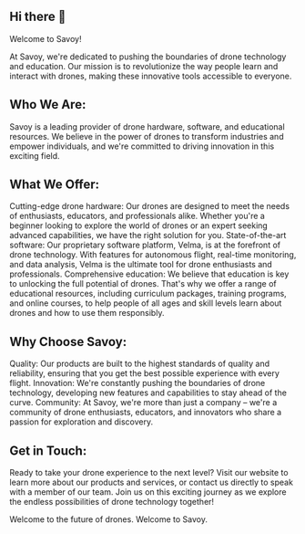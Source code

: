 ## Hi there 👋
Welcome to Savoy!

At Savoy, we're dedicated to pushing the boundaries of drone technology and education. Our mission is to revolutionize the way people learn and interact with drones, making these innovative tools accessible to everyone.

## Who We Are:
Savoy is a leading provider of drone hardware, software, and educational resources. We believe in the power of drones to transform industries and empower individuals, and we're committed to driving innovation in this exciting field.

## What We Offer:

Cutting-edge drone hardware: Our drones are designed to meet the needs of enthusiasts, educators, and professionals alike. Whether you're a beginner looking to explore the world of drones or an expert seeking advanced capabilities, we have the right solution for you.
State-of-the-art software: Our proprietary software platform, Velma, is at the forefront of drone technology. With features for autonomous flight, real-time monitoring, and data analysis, Velma is the ultimate tool for drone enthusiasts and professionals.
Comprehensive education: We believe that education is key to unlocking the full potential of drones. That's why we offer a range of educational resources, including curriculum packages, training programs, and online courses, to help people of all ages and skill levels learn about drones and how to use them responsibly.

## Why Choose Savoy:

Quality: Our products are built to the highest standards of quality and reliability, ensuring that you get the best possible experience with every flight.
Innovation: We're constantly pushing the boundaries of drone technology, developing new features and capabilities to stay ahead of the curve.
Community: At Savoy, we're more than just a company – we're a community of drone enthusiasts, educators, and innovators who share a passion for exploration and discovery.

## Get in Touch:
Ready to take your drone experience to the next level? Visit our website to learn more about our products and services, or contact us directly to speak with a member of our team. Join us on this exciting journey as we explore the endless possibilities of drone technology together!

Welcome to the future of drones. Welcome to Savoy.
